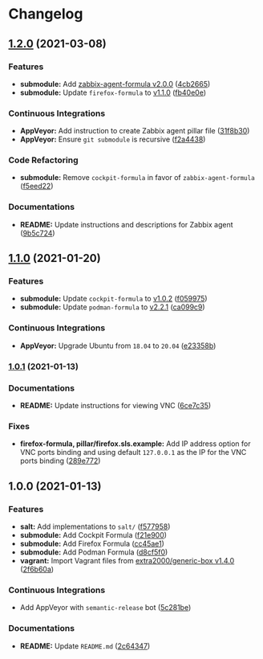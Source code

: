 # Changelog

## [1.2.0](https://github.com/extra2000/firefox-box/compare/v1.1.0...v1.2.0) (2021-03-08)


### Features

* **submodule:** Add [zabbix-agent-formula v2.0.0](https://github.com/extra2000/zabbix-agent-formula/releases/tag/v2.0.0) ([4cb2665](https://github.com/extra2000/firefox-box/commit/4cb26656bfa214a4252c9d051641f561b73d39b7))
* **submodule:** Update `firefox-formula` to [v1.1.0](https://github.com/extra2000/firefox-formula/releases/tag/v1.1.0) ([fb40e0e](https://github.com/extra2000/firefox-box/commit/fb40e0ea71cf6c10f10f28d6f7316e8db0295c7e))


### Continuous Integrations

* **AppVeyor:** Add instruction to create Zabbix agent pillar file ([31f8b30](https://github.com/extra2000/firefox-box/commit/31f8b3047b7417a89d5681c3c1c0d011b89ca6bf))
* **AppVeyor:** Ensure `git submodule` is recursive ([f2a4438](https://github.com/extra2000/firefox-box/commit/f2a4438980f121fb52d7dc6cabb1f48921bcd38d))


### Code Refactoring

* **submodule:** Remove `cockpit-formula` in favor of `zabbix-agent-formula` ([f5eed22](https://github.com/extra2000/firefox-box/commit/f5eed22df63f51f81e0bc77375146cb13c000d75))


### Documentations

* **README:** Update instructions and descriptions for Zabbix agent ([9b5c724](https://github.com/extra2000/firefox-box/commit/9b5c724e6d0e79598d823b363b97dfc3440547d5))

## [1.1.0](https://github.com/extra2000/firefox-box/compare/v1.0.1...v1.1.0) (2021-01-20)


### Features

* **submodule:** Update `cockpit-formula` to [v1.0.2](https://github.com/extra2000/cockpit-formula/releases/tag/v1.0.2) ([f059975](https://github.com/extra2000/firefox-box/commit/f059975da63d82d901f3c705bead2a7c55d03c06))
* **submodule:** Update `podman-formula` to [v2.2.1](https://github.com/extra2000/podman-formula/releases/tag/v2.2.1) ([ca099c9](https://github.com/extra2000/firefox-box/commit/ca099c953a70fbe4586aded0efb66ab7ab549b57))


### Continuous Integrations

* **AppVeyor:** Upgrade Ubuntu from `18.04` to `20.04` ([e23358b](https://github.com/extra2000/firefox-box/commit/e23358b6b19cb4642b0277ee317482d6ed7c90b0))

### [1.0.1](https://github.com/extra2000/firefox-box/compare/v1.0.0...v1.0.1) (2021-01-13)


### Documentations

* **README:** Update instructions for viewing VNC ([6ce7c35](https://github.com/extra2000/firefox-box/commit/6ce7c35d198e10db99c396c4a253c766e30206d9))


### Fixes

* **firefox-formula, pillar/firefox.sls.example:** Add IP address option for VNC ports binding and using default `127.0.0.1` as the IP for the VNC ports binding ([289e772](https://github.com/extra2000/firefox-box/commit/289e772ce5972867c36504c583e1f733a4cbd77a))

## 1.0.0 (2021-01-13)


### Features

* **salt:** Add implementations to `salt/` ([f577958](https://github.com/extra2000/firefox-box/commit/f5779581e054179382a499b37f35e4e35cc4c02d))
* **submodule:** Add Cockpit Formula ([f21e900](https://github.com/extra2000/firefox-box/commit/f21e900bbec8b8330e2c38540a7beb0f0c94f8fc))
* **submodule:** Add Firefox Formula ([cc45ae1](https://github.com/extra2000/firefox-box/commit/cc45ae13f828ae1b38250feaac4a2e62743222ac))
* **submodule:** Add Podman Formula ([d8cf5f0](https://github.com/extra2000/firefox-box/commit/d8cf5f0c351aa7b1d6c03042af9bf9005228635d))
* **vagrant:** Import Vagrant files from [extra2000/generic-box v1.4.0](https://github.com/extra2000/generic-box/releases/tag/v1.4.0) ([2f6b60a](https://github.com/extra2000/firefox-box/commit/2f6b60a945e61f0a1ba6b45325d4ca1c994b079d))


### Continuous Integrations

* Add AppVeyor with `semantic-release` bot ([5c281be](https://github.com/extra2000/firefox-box/commit/5c281be2ccb1ac3dcae76e86dc09b5926b693e32))


### Documentations

* **README:** Update `README.md` ([2c64347](https://github.com/extra2000/firefox-box/commit/2c643478851717a18e9b3afdcd994dcad3d360af))
